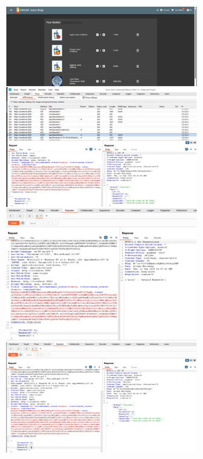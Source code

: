 ![alt text](/week3-broken-access-control/kelas/images/image-25.png)
![alt text](/week3-broken-access-control/kelas/images/image-26.png)
![alt text](/week3-broken-access-control/kelas/images/image-27.png)
![alt text](/week3-broken-access-control/kelas/images/image-28.png)
